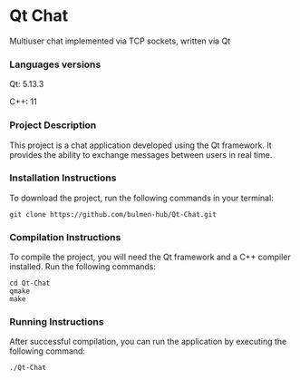 # Qt Chat
 Multiuser chat implemented via TCP sockets, written via Qt

### Languages versions
Qt: 5.13.3

C++: 11

### Project Description
This project is a chat application developed using the Qt framework. It provides the ability to exchange messages between users in real time.

### Installation Instructions
To download the project, run the following commands in your terminal:
```
git clone https://github.com/bulmen-hub/Qt-Chat.git
```

### Compilation Instructions
To compile the project, you will need the Qt framework and a C++ compiler installed. Run the following commands:
```
cd Qt-Chat 
qmake 
make
```

### Running Instructions
After successful compilation, you can run the application by executing the following command:
```
./Qt-Chat
```
